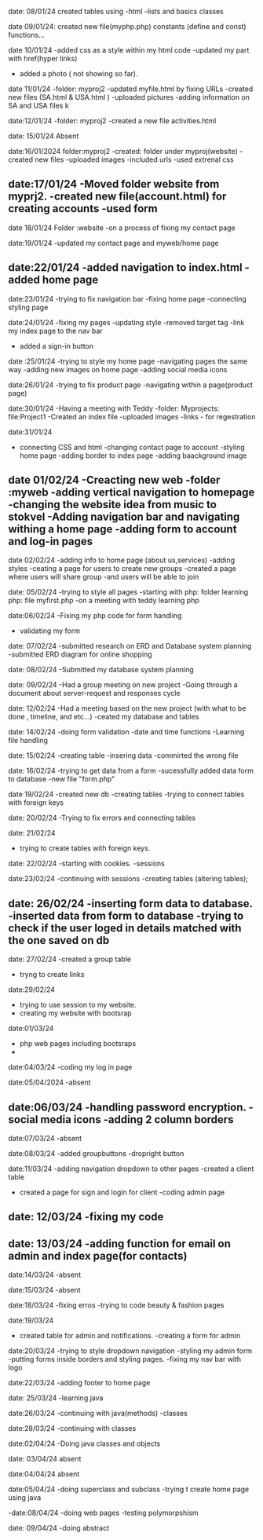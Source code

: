 date: 08/01/24
created tables using -html
-lists and basics classes

date 09/01/24: created new file(myphp.php)
constants (define and const)
functions...

date 10/01/24
-added css as a style within my html code 
-updated my <!--div--> part with href(hyper links)
- added a photo ( not showing so far).

date 11/01/24
-folder: myproj2
-updated myfile.html by fixing URLs
-created new files (SA.html & USA.html )
-uploaded pictures 
-adding information on SA and USA files k

date:12/01/24
-folder: myproj2
-created a new file activities.html 


date: 15/01/24
    Absent 

date:16/01/2024
folder:myproj2
    -created: folder under myproj(website)
            -created new files
            -uploaded images
            -included urls
            -used extrenal css 

date:17/01/24
-Moved folder website from myprj2.
-created new file(account.html) for creating accounts
-used form
-

date 18/01/24
Folder :website
-on a process of fixing my contact page

date:19/01/24
-updated my contact page and myweb/home page

date:22/01/24
-added navigation to index.html
-added home page
-

date:23/01/24
-trying to fix navigation bar
-fixing home page
-connecting styling page

date:24/01/24
-fixing my pages
-updating style
-removed target tag
-link my index page to the nav bar
- added a sign-in button

date :25/01/24
-trying to style my home page
-navigating pages the same way
-adding new images on home page
-adding social media icons

date:26/01/24
-trying to fix product page
-navigating within a page(product page)


date:30/01/24
-Having a meeting with Teddy
-folder: Myprojects:
         file:Project1
-Created an index file
-uploaded images
-links - for regestration

date:31/01/24
- connecting CSS and html
-changing contact page to account
-styling home page
-adding border to index page
-adding baackground image


date 01/02/24
-Creacting new web
-folder :myweb
-adding vertical navigation to homepage
-changing the website idea from music to stokvel
-Adding navigation bar and navigating withing a home page
-adding form to account and log-in pages 
-

date 02/02/24
-adding info to home page (about us,services)
-adding styles
-ceating a page for users to create new groups
-created a page where users will share group
-and users will be able to join

date: 05/02/24
-trying to style all pages
-starting with php: folder learning php: file myfirst.php
-on a meeting with teddy learning php

date:06/02/24
-Fixing my php code for form handling
- validating my form 

date: 07/02/24
-submitted research on ERD and Database system planning
-submitted ERD diagram for online shopping 

date: 08/02/24
-Submitted my database system planning 

date: 09/02/24
-Had a group meeting on new project
-Going through a document about server-request and responses cycle

date: 12/02/24
-Had a meeting based on the new project (with what to be done , timeline, and etc...)
-ceated my database and tables

date: 14/02/24
-doing form validation 
-date and time functions
-Learning file handling

date: 15/02/24
-creating table
-insering data 
-commirted the wrong file

date: 16/02/24
-trying to get data from a form
-sucessfully added data form to database
-new file "form.php"

date 19/02/24
-created new db
-creating tables
-trying to connect tables with foreign keys

date: 20/02/24
-Trying to fix errors and connecting tables 

date: 21/02/24
- trying to create tables with foreign keys.

date: 22/02/24
-starting with cookies.
-sessions

date:23/02/24
-continuing with sessions
-creating tables (altering tables);

date: 26/02/24
-inserting form data to database.
-inserted data from form to database
-trying to check if the user loged in details matched with the one saved on db
-

date: 27/02/24
-created a group table
- tryng to create links 

date:29/02/24
- trying to use session to my website.
- creating my website with bootsrap

date:01/03/24
- php web pages including bootsraps
-

date:04/03/24
-coding my log in page

date:05/04/2024
-absent

date:06/03/24
-handling password encryption.
-social media icons
-adding 2 column borders
-

date:07/03/24
-absent

date:08/03/24
-added groupbuttons
-dropright button 

date:11/03/24
-adding navigation dropdown to other pages
-created a client table
- created a page for sign and login for client 
-coding admin page 

date: 12/03/24
-fixing my code
-
date: 13/03/24
-adding function for email on admin and index page(for contacts)
-

date:14/03/24
-absent

date:15/03/24
-absent

date:18/03/24
-fixing erros
-trying to code beauty & fashion pages

date:19/03/24
- created table for admin and notifications.
-creating a form for admin

date:20/03/24
-trying to style dropdown navigation
-styling my admin form
-putting forms inside borders and styling pages.
-fixing my nav bar with logo

date:22/03/24
-adding footer to home page

date: 25/03/24
-learning java 

date:26/03/24
-continuing with java(methods)
-classes

date:28/03/24
-continuing with classes

date:02/04/24
-Doing java classes and objects

date: 03/04/24
absent

date:04/04/24
absent

date:05/04/24
-doing superclass and subclass
-trying t create home page using java

-date:08/04/24
-doing web pages
-testing polymorpshism


date: 09/04/24
-doing abstract 